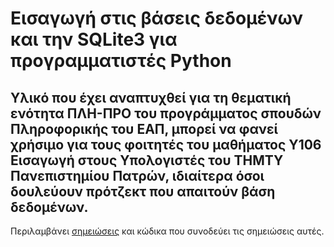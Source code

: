 # Εισαγωγή στις βάσεις δεδομένων και την SQLite3 για προγραμματιστές Python

## Υλικό που έχει αναπτυχθεί για τη θεματική ενότητα ΠΛΗ-ΠΡΟ του προγράμματος σπουδών Πληροφορικής του ΕΑΠ, μπορεί να φανεί χρήσιμο για τους φοιτητές του μαθήματος Υ106 Εισαγωγή στους Υπολογιστές του THMTY Πανεπιστημίου Πατρών, ιδιαίτερα όσοι δουλεύουν πρότζεκτ που απαιτούν βάση δεδομένων.

Περιλαμβάνει [σημειώσεις](./python-db-notes.md) και κώδικα που συνοδεύει τις σημειώσεις αυτές.
